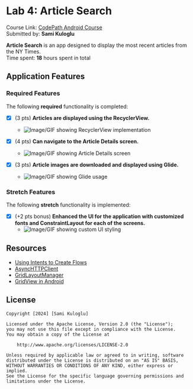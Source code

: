 # Lab 4: Article Search  
Course Link: [CodePath Android Course](https://courses.codepath.org/courses/and102/unit/4#!labs)  
Submitted by: **Sami Kuloglu**

**Article Search** is an app designed to display the most recent articles from the NY Times.  
Time spent: **18** hours spent in total  

## Application Features  

### Required Features  
The following **required** functionality is completed:  

- [x] (3 pts) **Articles are displayed using the RecyclerView.**  
  - ![Image/GIF showing RecyclerView implementation](gifs/LAB_4_P1.gif)  

- [x] (4 pts) **Can navigate to the Article Details screen.**  
  - ![Image/GIF showing Article Details screen](gifs/LAB_4_P2.gif)  

- [x] (3 pts) **Article images are downloaded and displayed using Glide.**  
  - ![Image/GIF showing Glide usage](gifs/LAB_4_P3.gif)  

### Stretch Features  
The following **stretch** functionality is implemented:  

- [x] (+2 pts bonus) **Enhanced the UI for the application with customized fonts and ConstraintLayout for each of the screens.**  
  - ![Image/GIF showing custom UI styling](gifs/LAB_4_P1.gif)  


## Resources  

- [Using Intents to Create Flows](https://guides.codepath.org/android/Using-Intents-to-Create-Flows)  
- [AsyncHTTPClient](https://guides.codepath.org/android/Using-CodePath-Async-Http-Client)  
- [GridLayoutManager](https://developer.android.com/reference/kotlin/androidx/recyclerview/widget/GridLayoutManager)  
- [GridView in Android](https://www.geeksforgeeks.org/gridview-in-android-with-example/)  

## License  
    Copyright [2024] [Sami Kuloglu]

    Licensed under the Apache License, Version 2.0 (the "License");
    you may not use this file except in compliance with the License.
    You may obtain a copy of the License at

        http://www.apache.org/licenses/LICENSE-2.0

    Unless required by applicable law or agreed to in writing, software
    distributed under the License is distributed on an "AS IS" BASIS,
    WITHOUT WARRANTIES OR CONDITIONS OF ANY KIND, either express or implied.
    See the License for the specific language governing permissions and
    limitations under the License.
